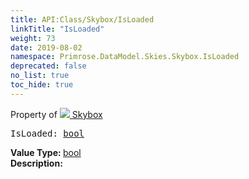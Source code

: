 ```yaml
---
title: API:Class/Skybox/IsLoaded
linkTitle: "IsLoaded"
weight: 73
date: 2019-08-02
namespace: Primrose.DataModel.Skies.Skybox.IsLoaded
deprecated: false
no_list: true
toc_hide: true
---
```

Property of <a href="/docs/api-reference/Class/Skybox"><img src="/icons/silk/sky.png"/>&nbsp;Skybox</a>
<pre class="method-declaration">
IsLoaded: <a class="type" href="/docs/api-reference/System/Primitives#boolean">bool</a></pre>
<b>Value Type: </b>
<a class="type" href="/docs/api-reference/System/Primitives#boolean">bool</a>
<br/>
<b>Description: </b>